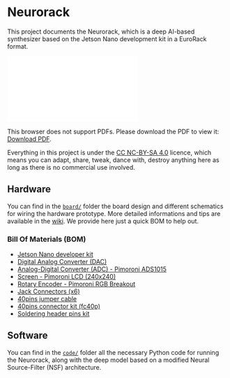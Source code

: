 # Neurorack

This project documents the Neurorack, which is a deep AI-based synthesizer based on the Jetson Nano development kit in a EuroRack format. 

<object data="neurorack_hardware.pdf" type="application/pdf" width="700px" height="700px">
    <embed src="neurorack_hardware.pdf">
        <p>This browser does not support PDFs. Please download the PDF to view it: <a href="http://yoursite.com/the.pdf">Download PDF</a>.</p>
    </embed>
</object>

Everything in this project is under the [CC NC-BY-SA 4.0](https://creativecommons.org/licenses/by-nc-sa/4.0/) licence, which means you can adapt, share, tweak, dance with, destroy anything here as long as there is no commercial use involved.

## Hardware

You can find in the [`board/`](https://github.com/ninon-io/Impact-Synth-Hardware/tree/main/board) folder the board design and different schematics for wiring the hardware prototype. More detailed informations and tips are available in the [wiki](https://github.com/ninon-io/Impact-Synth-Hardware/wiki). We provide here just a quick BOM to help out.

### Bill Of Materials (BOM)

- [Jetson Nano developer kit](https://developer.nvidia.com/embedded/jetson-nano-developer-kit)
- [Digital Analog Converter (DAC)](https://www.amazon.fr/HiLetgo-Lossless-Digital-Converter-Raspberry/dp/B07QBY5Y9K/ref=sr_1_3?__mk_fr_FR=%C3%85M%C3%85%C5%BD%C3%95%C3%91&crid=2DYQJGKHO7EWZ&dchild=1&keywords=pcm5102&qid=1611491039&sprefix=pcm%2Caps%2C174&sr=8-3)
- [Analog-Digital Converter (ADC) - Pimoroni ADS1015](https://shop.pimoroni.com/products/ads1015-adc-breakout)
- [Screen - Pimoroni LCD (240x240)](https://shop.pimoroni.com/products/1-3-spi-colour-lcd-240x240-breakout)
- [Rotary Encoder - Pimoroni RGB Breakout](https://shop.pimoroni.com/products/rgb-encoder-breakout)
- [Jack Connectors (x6)](https://www.amazon.fr/PsmGoodsJack-st%C3%A9r%C3%A9o-Connecteur-montage-panneau/dp/B01MYMXWUK/ref=sr_1_17_sspa?__mk_fr_FR=%C3%85M%C3%85%C5%BD%C3%95%C3%91&dchild=1&keywords=embase%2Bmini%2Bjack%2B%C3%A0%2Bsouder&qid=1611491231&sr=8-17-spons&spLa=ZW5jcnlwdGVkUXVhbGlmaWVyPUEyODFaS0JER000RVFSJmVuY3J5cHRlZElkPUEwNjM4NTIwVlJYUFQ5UTBOWTFFJmVuY3J5cHRlZEFkSWQ9QTA5MTk3NTJDM1ozRzVaWFk0TU8md2lkZ2V0TmFtZT1zcF9tdGYmYWN0aW9uPWNsaWNrUmVkaXJlY3QmZG9Ob3RMb2dDbGljaz10cnVl&th=1)
- [40pins jumper cable](https://www.amazon.fr/Vipmoon-Dupont-Breadboard-Jumper-C%C3%A2bles/dp/B07BLRNTXW/ref=sr_1_15?__mk_fr_FR=%C3%85M%C3%85%C5%BD%C3%95%C3%91&crid=XB3BR25O7K7T&dchild=1&keywords=nappe+40+pin&qid=1611491473&sprefix=nappe+40+%2Caps%2C165&sr=8-15)
- [40pins connector kit (fc40p)](https://www.amazon.fr/Ctzrzyt-Double-rangee-Connecteur-Femelle/dp/B08PP7YYVF/ref=sr_1_1?dchild=1&keywords=fc40p&qid=1611492342&sr=8-1)
- [Soldering header pins kit](https://www.amazon.fr/2-54mm-Breakable-Connector-Arduino-PIN-6C-60PCS/dp/B01MQ5HJYQ/ref=sr_1_6?__mk_fr_FR=%C3%85M%C3%85%C5%BD%C3%95%C3%91&dchild=1&keywords=pin%2Bheader&qid=1611492112&sr=8-6&th=1)


## Software

You can find in the [`code/`](https://github.com/ninon-io/Impact-Synth-Hardware/tree/main/code) folder all the necessary Python code for running the Neurorack, along with the deep model based on a modified Neural Source-Filter (NSF) architecture.
